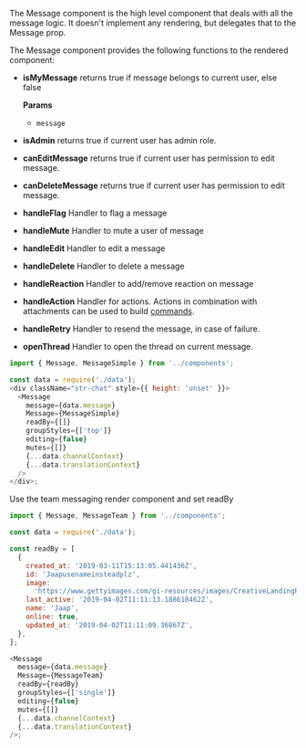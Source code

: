 The Message component is the high level component that deals with all the message logic.
It doesn't implement any rendering, but delegates that to the Message prop.

The Message component provides the following functions to the rendered component:

- **isMyMessage** returns true if message belongs to current user, else false

  **Params**

  - `message`

- **isAdmin** returns true if current user has admin role.
- **canEditMessage** returns true if current user has permission to edit message.
- **canDeleteMessage** returns true if current user has permission to edit message.
- **handleFlag** Handler to flag a message
- **handleMute** Handler to mute a user of message
- **handleEdit** Handler to edit a message
- **handleDelete** Handler to delete a message
- **handleReaction** Handler to add/remove reaction on message
- **handleAction** Handler for actions. Actions in combination with attachments can be used to build [commands](https://getstream.io/chat/docs/#channel_commands).
- **handleRetry** Handler to resend the message, in case of failure.
- **openThread** Handler to open the thread on current message.

```js
import { Message, MessageSimple } from '../components';

const data = require('./data');
<div className="str-chat" style={{ height: 'unset' }}>
  <Message
    message={data.message}
    Message={MessageSimple}
    readBy={[]}
    groupStyles={['top']}
    editing={false}
    mutes={[]}
    {...data.channelContext}
    {...data.translationContext}
  />
</div>;
```

Use the team messaging render component and set readBy

```js
import { Message, MessageTeam } from '../components';

const data = require('./data');

const readBy = [
  {
    created_at: '2019-03-11T15:13:05.441436Z',
    id: 'Jaapusenameinsteadplz',
    image:
      'https://www.gettyimages.com/gi-resources/images/CreativeLandingPage/HP_Sept_24_2018/CR3_GettyImages-159018836.jpg',
    last_active: '2019-04-02T11:11:13.188618462Z',
    name: 'Jaap',
    online: true,
    updated_at: '2019-04-02T11:11:09.36867Z',
  },
];

<Message
  message={data.message}
  Message={MessageTeam}
  readBy={readBy}
  groupStyles={['single']}
  editing={false}
  mutes={[]}
  {...data.channelContext}
  {...data.translationContext}
/>;
```
